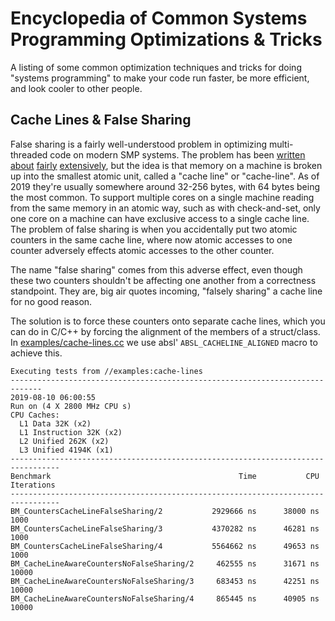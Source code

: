 # Encyclopedia of Common Systems Programming Optimizations & Tricks

A listing of some common optimization techniques and tricks for doing "systems
programming" to make your code run faster, be more efficient, and look cooler to
other people.


## Cache Lines & False Sharing

False sharing is a fairly well-understood problem in optimizing multi-threaded
code on modern SMP systems. The problem has been
[written](https://software.intel.com/en-us/articles/avoiding-and-identifying-false-sharing-among-threads)
[about](https://mechanical-sympathy.blogspot.com/2011/07/false-sharing.html)
[fairly](https://dzone.com/articles/false-sharing)
[extensively](https://herbsutter.com/2009/05/15/effective-concurrency-eliminate-false-sharing/),
but the idea is that memory on a machine is broken up into the smallest atomic
unit, called a "cache line" or "cache-line". As of 2019 they're usually
somewhere around 32-256 bytes, with 64 bytes being the most common. To support
multiple cores on a single machine reading from the same memory in an atomic
way, such as with check-and-set, only one core on a machine can have exclusive
access to a single cache line. The problem of false sharing is when you
accidentally put two atomic counters in the same cache line, where now atomic
accesses to one counter adversely effects atomic accesses to the other counter.

The name "false sharing" comes from this adverse effect, even though these two
counters shouldn't be affecting one another from a correctness standpoint. They
are, big air quotes incoming, "falsely sharing" a cache line for no good reason.

The solution is to force these counters onto separate cache lines, which you can
do in C/C++ by forcing the alignment of the members of a struct/class. In
[examples/cache-lines.cc](examples/cache-lines.cc) we use absl'
`ABSL_CACHELINE_ALIGNED` macro to achieve this.


```
Executing tests from //examples:cache-lines
-----------------------------------------------------------------------------
2019-08-10 06:00:55
Run on (4 X 2800 MHz CPU s)
CPU Caches:
  L1 Data 32K (x2)
  L1 Instruction 32K (x2)
  L2 Unified 262K (x2)
  L3 Unified 4194K (x1)
---------------------------------------------------------------------------------
Benchmark                                          Time           CPU Iterations
---------------------------------------------------------------------------------
BM_CountersCacheLineFalseSharing/2           2929666 ns      38000 ns       1000
BM_CountersCacheLineFalseSharing/3           4370282 ns      46281 ns       1000
BM_CountersCacheLineFalseSharing/4           5564662 ns      49653 ns       1000
BM_CacheLineAwareCountersNoFalseSharing/2     462555 ns      31671 ns      10000
BM_CacheLineAwareCountersNoFalseSharing/3     683453 ns      42251 ns      10000
BM_CacheLineAwareCountersNoFalseSharing/4     865445 ns      40905 ns      10000
```
